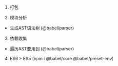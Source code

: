 1. 打包

2. 模块分析
  - 生成AST语法树 (@babel/parser)

3. 依赖收集
  - 遍历AST要用到 (@babel/parser)

4. ES6 > ES5 (npm i @babel/core @babel/preset-env)